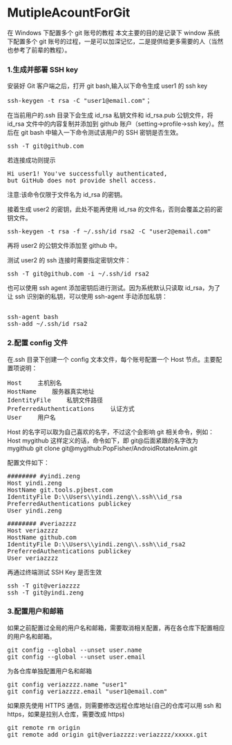 # MutipleAcountForGit

在 Windows 下配置多个 git 账号的教程
本文主要的目的是记录下 window 系统下配置多个 git 账号的过程，一是可以加深记忆，二是提供给更多需要的人（当然也参考了前辈的教程）。

### 1.生成并部署 SSH key

安装好 Git 客户端之后，打开 git bash,输入以下命令生成 user1 的 ssh key

<pre>ssh-keygen -t rsa -C "user1@email.com"；</pre>

在当前用户的.ssh 目录下会生成 id_rsa 私钥文件和 id_rsa.pub 公钥文件，将 id_rsa 文件中的内容复制并添加到 github 账户（setting->profile->ssh key）。然后在 git bash 中输入一下命令测试该用户的 SSH 密钥是否生效。

<pre>ssh -T git@github.com</pre>

若连接成功则提示 <pre>Hi user1! You've successfully authenticated, but GitHub does not provide shell access.</pre>
注意:该命令仅限于文件名为 id_rsa 的密钥。

接着生成 user2 的密钥，此处不能再使用 id_rsa 的文件名，否则会覆盖之前的密钥文件。

<pre>ssh-keygen -t rsa -f ~/.ssh/id_rsa2 -C "user2@email.com"</pre>

再将 user2 的公钥文件添加至 github 中。

测试 user2 的 ssh 连接时需要指定密钥文件：

<pre>ssh -T git@github.com -i ~/.ssh/id_rsa2</pre>

也可以使用 ssh agent 添加密钥后进行测试。因为系统默认只读取 id_rsa，为了让 ssh 识别新的私钥，可以使用 ssh-agent 手动添加私钥：

<pre> 
ssh-agent bash
ssh-add ~/.ssh/id_rsa2
</pre>

### 2.配置 config 文件

在.ssh 目录下创建一个 config 文本文件，每个账号配置一个 Host 节点。主要配置项说明：

<pre>
Host 　　主机别名
HostName 　　服务器真实地址
IdentityFile 　　私钥文件路径
PreferredAuthentications 　　认证方式
User 　　用户名
</pre>

Host 的名字可以取为自己喜欢的名字，不过这个会影响 git 相关命令，例如：
Host mygithub 这样定义的话，命令如下，即 git@后面紧跟的名字改为 mygithub
git clone git@mygithub:PopFisher/AndroidRotateAnim.git

配置文件如下：

<pre>
######## #yindi.zeng
Host yindi.zeng
HostName git.tools.pjbest.com
IdentityFile D:\\Users\\yindi.zeng\\.ssh\\id_rsa
PreferredAuthentications publickey
User yindi.zeng
</pre>

<pre>
######## #veriazzzz
Host veriazzzz
HostName github.com
IdentityFile D:\\Users\\yindi.zeng\\.ssh\\id_rsa2
PreferredAuthentications publickey
User veriazzzz
</pre>

再通过终端测试 SSH Key 是否生效

<pre>
ssh -T git@veriazzzz
ssh -T git@yindi.zeng
</pre>

### 3.配置用户和邮箱

如果之前配置过全局的用户名和邮箱，需要取消相关配置，再在各仓库下配置相应的用户名和邮箱。

<pre>
git config --global --unset user.name
git config --global --unset user.email
</pre>

为各仓库单独配置用户名和邮箱

<pre>
git config veriazzzz.name "user1"
git config veriazzzz.email "user1@email.com"
</pre>

如果原先使用 HTTPS 通信，则需要修改远程仓库地址(自己的仓库可以用 ssh 和 https，如果是拉别人仓库，需要改成 https)

<pre>
git remote rm origin
git remote add origin git@veriazzzz:veriazzzz/xxxxx.git
</pre>
